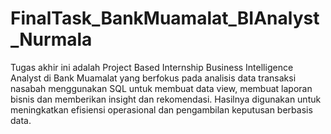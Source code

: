 # FinalTask_BankMuamalat_BIAnalyst_Nurmala
Tugas akhir ini adalah Project Based Internship Business Intelligence Analyst di Bank Muamalat yang berfokus pada analisis data transaksi nasabah menggunakan SQL untuk membuat data view, membuat laporan bisnis dan memberikan insight dan rekomendasi. Hasilnya digunakan untuk meningkatkan efisiensi operasional dan pengambilan keputusan berbasis data.

